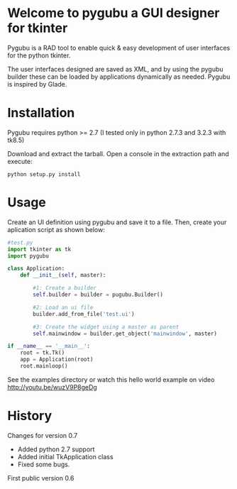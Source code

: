 Welcome to pygubu a GUI designer for tkinter
============================================

Pygubu is a RAD tool to enable quick & easy development of user interfaces
for the python tkinter.

The user interfaces designed are saved as XML, and by using the pygubu builder
these can be loaded by applications dynamically as needed.
Pygubu is inspired by Glade.

Installation
============

Pygubu requires python >= 2.7 (I tested only in python 2.7.3 and 3.2.3 with tk8.5)

Download and extract the tarball. Open a console in the extraction path
 and execute:

```
python setup.py install
```


Usage
=====

Create an UI definition using pygubu and save it to a file. Then, create
your aplication script as shown below:

```python
#test.py
import tkinter as tk
import pygubu

class Application:
    def __init__(self, master):

        #1: Create a builder
        self.builder = builder = pugubu.Builder()

        #2: Load an ui file
        builder.add_from_file('test.ui')

        #3: Create the widget using a master as parent
        self.mainwindow = builder.get_object('mainwindow', master)

if __name__ == '__main__':
    root = tk.Tk()
    app = Application(root)
    root.mainloop()
```

See the examples directory or watch this hello world example on video http://youtu.be/wuzV9P8geDg


History
=======

Changes for version 0.7

  * Added python 2.7 support
  * Added initial TkApplication class
  * Fixed some bugs.
    
First public version 0.6
